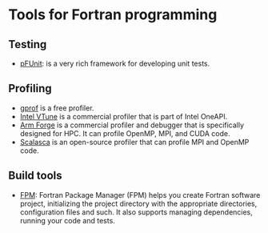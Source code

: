 # Tools for Fortran programming


## Testing

* [pFUnit](https://sourceforge.net/projects/pfunit/): is a very rich framework
  for developing unit tests.


## Profiling

  * [gprof](https://ftp.gnu.org/old-gnu/Manuals/gprof-2.9.1/html_mono/gprof.htmlhttps://ftp.gnu.org/old-gnu/Manuals/gprof-2.9.1/html_mono/gprof.html)
    is a free profiler.
  * [Intel
    VTune](https://software.intel.com/content/www/us/en/develop/tools/vtune-profiler.html)
    is a commercial profiler that is part of Intel OneAPI.
  * [Arm
    Forge](https://developer.arm.com/tools-and-software/server-and-hpc/arm-architecture-tools/arm-forge)
    is a commercial profiler and debugger that is specifically designed for
    HPC.  It can profile OpenMP, MPI, and CUDA code.
  * [Scalasca](https://www.scalasca.org/) is an open-source profiler that can
    profile MPI and OpenMP code.


## Build tools

* [FPM](https://fpm.fortran-lang.org/): Fortran Package Manager (FPM) helps you
  create Fortran software project, initializing the project directory with the
  appropriate directories, configuration files and such.  It also supports
  managing dependencies, running your code and tests.
